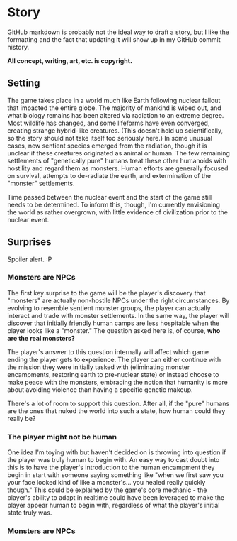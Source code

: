 # Story

GitHub markdown is probably not the ideal way to draft a story, but I like the formatting 
and the fact that updating it will show up in my GitHub commit history.

**All concept, writing, art, etc. is copyright.**

## Setting

The game takes place in a world much like Earth following nuclear fallout that impacted the
entire globe. The majority of mankind is wiped out, and what biology remains has been altered
via radiation to an extreme degree. Most wildlife has changed, and some lifeforms have even
converged, creating strange hybrid-like creatures. (This doesn't hold up scientifically, so 
the story should not take itself too seriously here.) In some unusual cases, new sentient
species emerged from the radiation, though it is unclear if these creatures originated as
animal or human. The few remaining settlements of "genetically pure" humans treat these other
humanoids with hostility and regard them as monsters. Human efforts are generally focused on 
survival, attempts to de-radiate the earth, and extermination of the "monster" settlements.

Time passed between the nuclear event and the start of the game still needs to be determined.
To inform this, though, I'm currently envisioning the world as rather overgrown, with little
evidence of civilization prior to the nuclear event.

## Surprises

Spoiler alert. :P

### Monsters are NPCs
The first key surprise to the game will be the player's discovery that "monsters" are actually
non-hostile NPCs under the right circumstances. By evolving to resemble sentient monster groups,
the player can actually interact and trade with monster settlements. In the same way, the player
will discover that initially friendly human camps are less hospitable when the player looks like
a "monster." The question asked here is, of course, **who are the real monsters?**

The player's answer to this question internally will affect which game ending the player gets to
experience. The player can either continue with the mission they were initially tasked with
(eliminating monster encampments, restoring earth to pre-nuclear state) or instead choose to make
peace with the monsters, embracing the notion that humanity is more about avoiding violence than
having a specific genetic makeup.

There's a lot of room to support this question. After all, if the "pure" humans are the ones that
nuked the world into such a state, how human could they really be?

### The player might not be human
One idea I'm toying with but haven't decided on is throwing into question if the player was truly
human to begin with. An easy way to cast doubt into this is to have the player's introduction to
the human encampment they begin in start with someone saying something like "when we first saw you
your face looked kind of like a monster's... you healed really quickly though." This could be
explained by the game's core mechanic - the player's ability to adapt in realtime could have been
leveraged to make the player appear human to begin with, regardless of what the player's initial
state truly was.

### Monsters are NPCs
